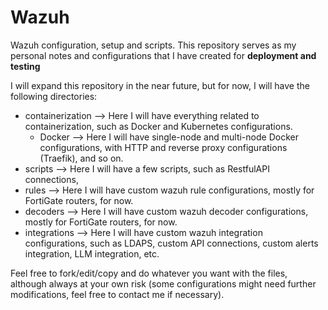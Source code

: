 # Wazuh
Wazuh configuration, setup and scripts. This repository serves as my personal notes and configurations that I have created for **deployment and testing**

I will expand this repository in the near future, but for now, I will have the following directories:
- containerization --> Here I will have everything related to containerization, such as Docker and Kubernetes configurations.
    - Docker --> Here I will have single-node and multi-node Docker configurations, with HTTP and reverse proxy configurations (Traefik), and so on.
- scripts --> Here I will have a few scripts, such as RestfulAPI connections, 
- rules --> Here I will have custom wazuh rule configurations, mostly for FortiGate routers, for now.
- decoders --> Here I will have custom wazuh decoder configurations, mostly for FortiGate routers, for now.
- integrations --> Here I will have custom wazuh integration configurations, such as LDAPS, custom API connections, custom alerts integration, LLM integration, etc.

Feel free to fork/edit/copy and do whatever you want with the files, although always at your own risk (some configurations might need further modifications, feel free to contact me if necessary).
